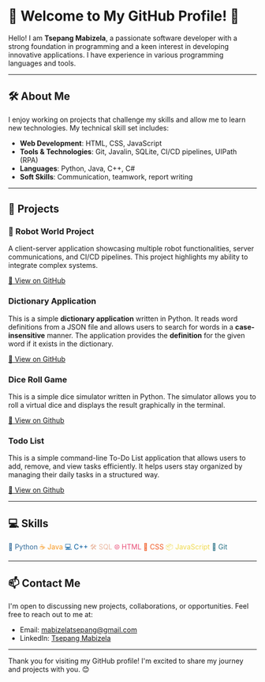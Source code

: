 # 🌟 Welcome to My GitHub Profile! 🌟

Hello! I am **Tsepang Mabizela**, a passionate software developer with a strong foundation in programming and a keen interest in developing innovative applications. I have experience in various programming languages and tools.

---

## 🛠️ About Me

I enjoy working on projects that challenge my skills and allow me to learn new technologies. My technical skill set includes:

- **Web Development**: HTML, CSS, JavaScript
- **Tools & Technologies**: Git, Javalin, SQLite, CI/CD pipelines, UIPath (RPA)
- **Languages**: Python, Java, C++, C#
- **Soft Skills**: Communication, teamwork, report writing

---

## 🚀 Projects

### 🤖 Robot World Project
A client-server application showcasing multiple robot functionalities, server communications, and CI/CD pipelines. This project highlights my ability to integrate complex systems.

[🔗 View on GitHub](https://github.com/Baks3/Robot-Toy.git)

### Dictionary Application
This is a simple **dictionary application** written in Python. It reads word definitions from a JSON file and allows users to search for words in a **case-insensitive** manner. The application provides the **definition** for the given word if it exists in the dictionary.

[🔗 View on GitHub](https://github.com/Baks3/Dictionary.git)

### Dice Roll Game 
This is a simple dice simulator written in Python. The simulator allows you to roll a virtual dice and displays the result graphically in the terminal.

[🔗 View on Github](https://github.com/Baks3/DiceRoll.git)

### Todo List
This is a simple command-line To-Do List application that allows users to add, remove, and view tasks efficiently. It helps users stay organized by managing their daily tasks in a structured way.

[🔗 View on Github](https://github.com/Baks3/ToDo-List.git)

---

## 💻 Skills

<div>
    <span style="color: #306998;">🐍 Python</span> 
    <span style="color: #F89820;">☕ Java</span> 
    <span style="color: #00599C;">💻 C++</span> 
    <span style="color: #EAB8A1;">🛠️ SQL</span> 
    <span style="color: #E94E77;">🌐 HTML</span> 
    <span style="color: #F15A24;">🎨 CSS</span> 
    <span style="color: #F0DB4F;">📦 JavaScript</span> 
    <span style="color: #2B7488;">📂 Git</span>
</div>

---

## 📫 Contact Me

I'm open to discussing new projects, collaborations, or opportunities. Feel free to reach out to me at:

- Email: [mabizelatsepang@gmail.com](mailto:mabizelatsepang@gmail.com)
- LinkedIn: [Tsepang Mabizela](https://www.linkedin.com/in/tsepang-alson-mabizela-14106893/)

---

Thank you for visiting my GitHub profile! I'm excited to share my journey and projects with you. 😊
